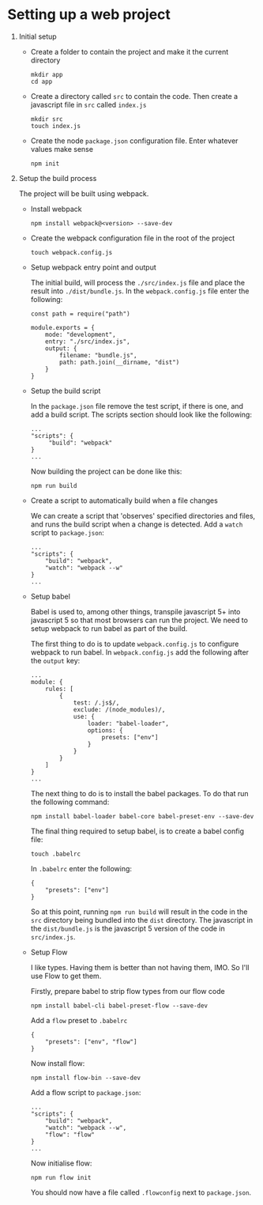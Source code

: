 # Setting up a web project
 
1. Initial setup
 
    * Create a folder to contain the project and make it the current directory


          mkdir app
          cd app

    * Create a directory called `src` to contain the code. Then create a javascript file in `src` called `index.js`
 
          mkdir src
          touch index.js
 
    * Create the node `package.json` configuration file. Enter whatever values make sense
 
          npm init
   
2. Setup the build process
 
   The project will be built using webpack.
 
    * Install webpack
        
          npm install webpack@<version> --save-dev
 
    * Create the webpack configuration file in the root of the project
 
          touch webpack.config.js
 
    * Setup webpack entry point and output
   
        The initial build, will process the `./src/index.js` file and place the result into `./dist/bundle.js`. In the `webpack.config.js` file enter the following:

          const path = require("path")

          module.exports = {
              mode: "development",
              entry: "./src/index.js",
              output: {
                  filename: "bundle.js",
                  path: path.join(__dirname, "dist")
              }
          }
   
    * Setup the build script
   
        In the `package.json` file remove the test script, if there is one, and add a build script. The scripts section should look like the following:
   
          ...
          "scripts": {
               "build": "webpack"
          }
          ...

        Now building the project can be done like this:
   
          npm run build
 
     * Create a script to automatically build when a file changes
   
        We can create a script that 'observes' specified directories and files, and runs the build script when a change is detected. Add a `watch` script to `package.json`:
   
           ...
           "scripts": {
               "build": "webpack",
               "watch": "webpack --w"
           }
           ...
   
    * Setup babel
   
        Babel is used to, among other things, transpile javascript 5+ into javascript 5 so that most browsers can run the project. We need to setup webpack to run babel as part of the build.
    
        The first thing to do is to update `webpack.config.js` to configure webpack to run babel. In `webpack.config.js` add the following after the `output` key:
   
          ...
          module: {
              rules: [
                  {
                      test: /.js$/,
                      exclude: /(node_modules)/,
                      use: {
                          loader: "babel-loader",
                          options: {
                              presets: ["env"]
                          }
                      }
                  }
              ]
          }
          ...
   
        The next thing to do is to install the babel packages. To do that run the following command:
   
          npm install babel-loader babel-core babel-preset-env --save-dev
 
        The final thing required to setup babel, is to create a babel config file:
   
          touch .babelrc
   
        In `.babelrc` enter the following:
   
          {
              "presets": ["env"]
          }
   
        So at this point, running `npm run build` will result in the code in the `src` directory being bundled into the `dist` directory. The javascript in the `dist/bundle.js` is the javascript 5 version of the code in `src/index.js`.
   
    * Setup Flow
   
        I like types. Having them is better than not having them, IMO. So I'll use Flow to get them.

        Firstly, prepare babel to strip flow types from our flow code

          npm install babel-cli babel-preset-flow --save-dev
    
        Add a `flow` preset to `.babelrc`
   
          {
              "presets": ["env", "flow"]
          }
   
        Now install flow:
   
          npm install flow-bin --save-dev
        
        Add a flow script to `package.json`:
        
          ...
          "scripts": {
              "build": "webpack",
              "watch": "webpack --w",
              "flow": "flow"
          }
          ...
        
        Now initialise flow:
        
          npm run flow init
        
        You should now have a file called `.flowconfig` next to `package.json`.
        
